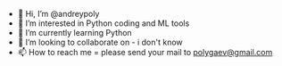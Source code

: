- 👋 Hi, I’m @andreypoly
- 👀 I’m interested in Python coding and ML tools
- 🌱 I’m currently learning Python
- 💞️ I’m looking to collaborate on - i don't know
- 📫 How to reach me = please send your mail to polygaev@gmail.com  

<!---
andreypoly/andreypoly is a ✨ special ✨ repository because its `README.md` (this file) appears on your GitHub profile.
You can click the Preview link to take a look at your changes.
--->
